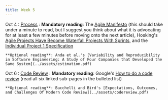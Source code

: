 ```yaml
---
title: Week 5
---
```


Oct 4
: [Process](../assets/lecture-03-process.pdf)
  : **Mandatory reading**: The [Agile Manifesto](https://agilemanifesto.org/) (this should take under a minute to read, but I suggest you think about what it is advocating for at least a few minutes before moving onto the next article), Hosking's [Agile Projects Have Become Waterfall Projects With Sprints](https://itnext.io/agile-projects-have-become-waterfall-projects-with-sprints-536141801856), and the [Individual Project 1 Specification](../projects/ip1.html)
  
    **Optional reading**: Anda et al.'s [Variability and Reproducibility in Software Engineering: A Study of Four Companies that Developed the Same System](../assets/estimation.pdf)

Oct 6
: [Code Review](../assets/lecture-04-code-review.pdf)
  : **Mandatory reading**: Google's [How to do a code review](https://google.github.io/eng-practices/review/reviewer/) (read all six linked sub-pages in the bulleted list)

    **Optional reading**: Bacchelli and Bird's [Expectations, Outcomes, and Challenges Of Modern Code Review](../assets/codereview.pdf)

